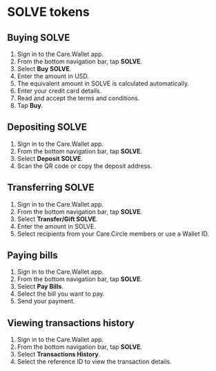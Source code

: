 # SOLVE tokens

## Buying SOLVE

1. Sign in to the Care.Wallet app.
2. From the bottom navigation bar, tap **SOLVE**.
3. Select **Buy SOLVE**.
4. Enter the amount in USD.&#x20;
5. The equivalent amount in SOLVE is calculated automatically.
6. Enter your credit card details.
7. Read and accept the terms and conditions.
8. Tap **Buy**.

## Depositing SOLVE

1. Sign in to the Care.Wallet app.
2. From the bottom navigation bar, tap **SOLVE**.
3. Select **Deposit SOLVE**.
4. Scan the QR code or copy the deposit address.

## Transferring SOLVE

1. Sign in to the Care.Wallet app.
2. From the bottom navigation bar, tap **SOLVE**.
3. Select **Transfer/Gift SOLVE**.
4. Enter the amount in SOLVE.
5. Select recipients from your Care.Circle members or use a Wallet ID.

## Paying bills

1. Sign in to the Care.Wallet app.
2. From the bottom navigation bar, tap **SOLVE**.
3. Select **Pay Bills**.
4. Select the bill you want to pay.
5. Send your payment.

## Viewing transactions history

1. Sign in to the Care.Wallet app.
2. From the bottom navigation bar, tap **SOLVE**.
3. Select **Transactions History**.
4. Select the reference ID to view the transaction details.
